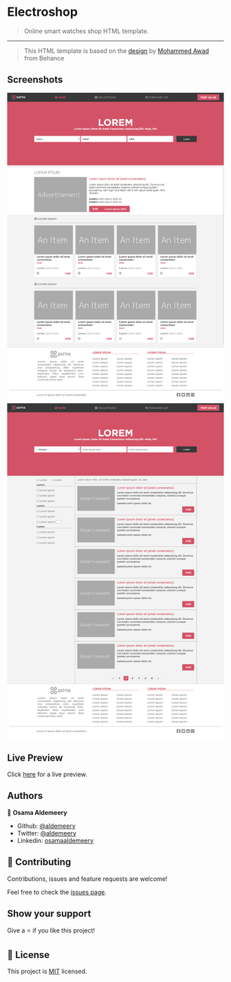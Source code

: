 # Electroshop

> Online smart watches shop HTML template.

---

> This HTML template is based on the [design](https://www.behance.net/gallery/24796463/ZATTIX) by [Mohammed Awad](https://www.behance.net/M_Awad) from Behance

## Screenshots

![screenshot](./assets/images/home_screenshot.png)
![screenshot](./assets/images/search_screenshot.png)

## Live Preview

Click [here](https://raw.githack.com/aldemeery/electroshop/develop/index.html) for a live preview.

## Authors

👤 **Osama Aldemeery**

- Github: [@aldemeery](https://github.com/aldemeery)
- Twitter: [@aldemeery](https://twitter.com/aldemeery)
- Linkedin: [osamaaldemeery](https://linkedin.com/in/osamaaldemeery)

## 🤝 Contributing

Contributions, issues and feature requests are welcome!

Feel free to check the [issues page](issues/).

## Show your support

Give a ⭐️ if you like this project!

## 📝 License

This project is [MIT](LICENSE) licensed.
